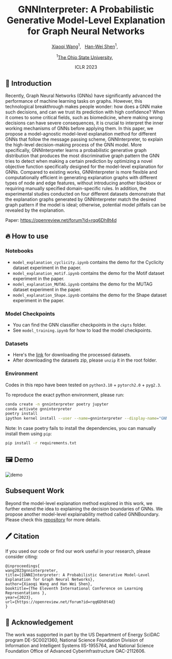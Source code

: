 <div align="center">

<h1>GNNInterpreter: A Probabilistic Generative Model-Level Explanation for Graph Neural Networks</h1>

[Xiaoqi Wang](https://scholar.google.com/citations?user=i__pLDEAAAAJ&hl=en&oi=sra)<sup>1</sup>, &nbsp;
[Han-Wei Shen](https://scholar.google.com/citations?user=95Z6-isAAAAJ&hl=en)<sup>1</sup>, &nbsp;


<sup>1</sup>[The Ohio State University](), &nbsp;

ICLR 2023

</div>

## 📖 Introduction
Recently, Graph Neural Networks (GNNs) have significantly advanced the performance of machine learning 
tasks on graphs. However, this technological breakthrough makes people wonder: how does a GNN make such
decisions, and can we trust its prediction with high confidence? When it comes to some critical fields,
such as biomedicine, where making wrong decisions can have severe consequences, it is crucial to interpret
the inner working mechanisms of GNNs before applying them. In this paper, we propose a model-agnostic 
model-level explanation method for different GNNs that follow the message passing scheme, GNNInterpreter, 
to explain the high-level decision-making process of the GNN model. More specifically, GNNInterpreter learns 
a probabilistic generative graph distribution that produces the most discriminative graph pattern the GNN 
tries to detect when making a certain prediction by optimizing a novel objective function specifically
designed for the model-level explanation for GNNs. Compared to existing works, GNNInterpreter is more flexible 
and computationally efficient in generating explanation graphs with different types of node and edge 
features, without introducing another blackbox or requiring manually specified domain-specific rules. 
In addition, the experimental studies conducted on four different datasets demonstrate that the explanation 
graphs generated by GNNInterpreter match the desired graph pattern if the model is ideal; otherwise, potential 
model pitfalls can be revealed by the explanation.

Paper: https://openreview.net/forum?id=rqq6Dh8t4d

## 🔥 How to use

### Notebooks
* `model_explanation_cyclicity.ipynb` contains the demo for the Cyclicity dataset experiment in the paper.
* `model_explanation_motif.ipynb` contains the demo for the Motif dataset experiment in the paper.
* `model_explanation_MUTAG.ipynb` contains the demo for the MUTAG dataset experiment in the paper.
* `model_explanation_Shape.ipynb` contains the demo for the Shape dataset experiment in the paper.

### Model Checkpoints
* You can find the GNN classifier checkpoints in the `ckpts` folder.
* See `model_training.ipynb` for how to load the model checkpoints.

### Datasets
* Here's the [link](https://drive.google.com/file/d/1vTmRR-nbo5SOQ_IwltManUzkq_4PNgNF/view?usp=sharing) for downloading the processed datasets.
* After downloading the datasets zip, please `unzip` it in the root folder.

### Environment
Codes in this repo have been tested on `python3.10` + `pytorch2.0` + `pyg2.3`.

To reproduce the exact python environment, please run:
```bash
conda create -n gnninterpreter poetry jupyter
conda activate gnninterpreter
poetry install
ipython kernel install --user --name=gnninterpreter --display-name="GNNInterpreter"
```

Note: In case poetry fails to install the dependencies, you can manually install them using `pip`:
```bash
pip install -r requirements.txt
````

## 🖼️ Demo
![demo](figures/demo.png)

##  Subsequent Work
Beyond the model-level explanation method explored in this work, we further extend the idea to explaining the decision boundaries of GNNs. We propose another model-level explainability method called GNNBoundary. Please check this [repository](https://github.com/yolandalalala/GNNBoundary) for more details.


## 🖊️ Citation
If you used our code or find our work useful in your research, please consider citing:
```
@inproceedings{
wang2023gnninterpreter,
title={{GNNI}nterpreter: A Probabilistic Generative Model-Level Explanation for Graph Neural Networks},
author={Xiaoqi Wang and Han Wei Shen},
booktitle={The Eleventh International Conference on Learning Representations },
year={2023},
url={https://openreview.net/forum?id=rqq6Dh8t4d}
}
```

## 🙏 Acknowledgement
The work  was supported in part by  the US Department of Energy SciDAC program DE-SC0021360,
National Science Foundation Division of Information and Intelligent Systems IIS-1955764,
and National Science Foundation Office of Advanced Cyberinfrastructure OAC-2112606.
